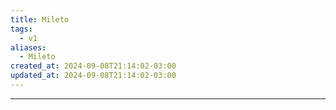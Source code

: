 ```yaml
---
title: Mileto
tags:
  - v1
aliases:
  - Mileto
created_at: 2024-09-08T21:14:02-03:00
updated_at: 2024-09-08T21:14:02-03:00
---
```



---

